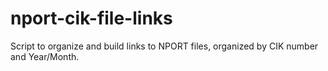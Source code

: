 # nport-cik-file-links
Script to organize and build links to NPORT files, organized by CIK number and Year/Month. 
